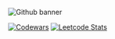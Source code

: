 ![Github banner](https://github.com/adamalrasi/Codewars__Completed-JavaScript-Katas/assets/147779056/e9b5087a-c683-418a-b61f-63a89eaee18a)

[![Codewars](https://github.r2v.ch/codewars?user=adamalrasi&name=true&top_languages=true&stroke=%23b362ff&theme=purple_dark)](https://www.codewars.com/users/adamalrasi)
[![Leetcode Stats](https://leetcard.jacoblin.cool/JacobLinCool)](https://leetcode.com/JacobLinCool)




<!--
h
Here are some ideas to get you started: 9

- 🔭 I’m currently working on ...
- 🌱 I’m currently learning ...
- 👯 I’m looking to collaborate on ...
- 🤔 I’m looking for help with ...
- 💬 Ask me about ...
- 📫 How to reach me: ...
- 😄 Pronouns: ...
- ⚡ Fun fact: ...
-->
